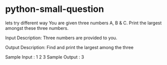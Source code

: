 # python-small-question
lets try different way 
You are given three numbers A, B & C. Print the largest amongst these three numbers.

Input Description:
Three numbers are provided to you.

Output Description:
Find and print the largest among the three

Sample Input :
1
2
3
Sample Output :
3
